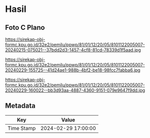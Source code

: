 # Hasil

## Foto C Plano

https://sirekap-obj-formc.kpu.go.id/32e2/pemilu/ppwp/81/01/12/20/05/8101122005007-20240215-075021--37bdd2d3-1457-4cf8-81cd-78339d1f5aad.jpg

https://sirekap-obj-formc.kpu.go.id/32e2/pemilu/ppwp/81/01/12/20/05/8101122005007-20240229-155725--41d24ae1-988b-4bf2-be18-98fcc7fabba6.jpg

https://sirekap-obj-formc.kpu.go.id/32e2/pemilu/ppwp/81/01/12/20/05/8101122005007-20240229-160022--bb3d93aa-4887-4360-9151-079e9647f9dd.jpg


## Metadata

| Key        | Value               |
| ---------- | ------------------- |
| Time Stamp | 2024-02-29 17:00:00 |



